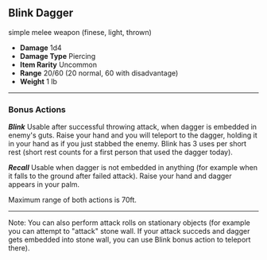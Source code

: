 ## Blink Dagger

simple melee weapon (finese, light, thrown)

- **Damage** 1d4
- **Damage Type** Piercing
- **Item Rarity** Uncommon
- **Range** 20/60 (20 normal, 60 with disadvantage)
- **Weight** 1 lb

------

### Bonus Actions

***Blink*** Usable after successful throwing attack, when dagger is embedded in enemy's guts. Raise your hand and you will teleport to the dagger, holding it in your hand as if you just stabbed the enemy. Blink has 3 uses per short rest (short rest counts for a first person that used the dagger today).

***Recall*** Usable when dagger is not embedded in anything (for example when it falls to the ground after failed attack). Raise your hand and dagger appears in your palm.

Maximum range of both actions is 70ft.

------

Note: You can also perform attack rolls on stationary objects (for example you can attempt to "attack" stone wall. If your attack succeds and dagger gets embedded into stone wall, you can use Blink bonus action to teleport there).